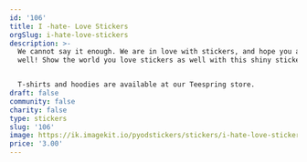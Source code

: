 ```yaml
---
id: '106'
title: I -hate- Love Stickers
orgSlug: i-hate-love-stickers
description: >-
  We cannot say it enough. We are in love with stickers, and hope you are as
  well! Show the world you love stickers as well with this shiny sticker. 


  T-shirts and hoodies are available at our Teespring store.
draft: false
community: false
charity: false
type: stickers
slug: '106'
image: https://ik.imagekit.io/pyodstickers/stickers/i-hate-love-stickers.png
price: '3.00'
---
```

